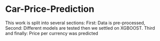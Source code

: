 # Car-Price-Prediction
This work is split into several sections:
First: Data is pre-processed, Second: Different models are tested then we settled on XGBOOST.
Third and finally: Price per currency was predicted
